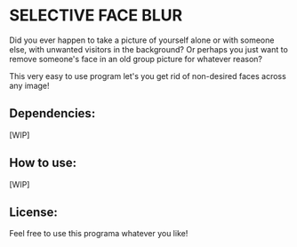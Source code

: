 # SELECTIVE FACE BLUR
Did you ever happen to take a picture of yourself alone or with someone else, with unwanted visitors in the background?
Or perhaps you just want to remove someone's face in an old group picture for whatever reason?

This very easy to use program let's you get rid of non-desired faces across any image!

## Dependencies:
[WIP]
## How to use:
[WIP]
## License:
Feel free to use this programa whatever you like!